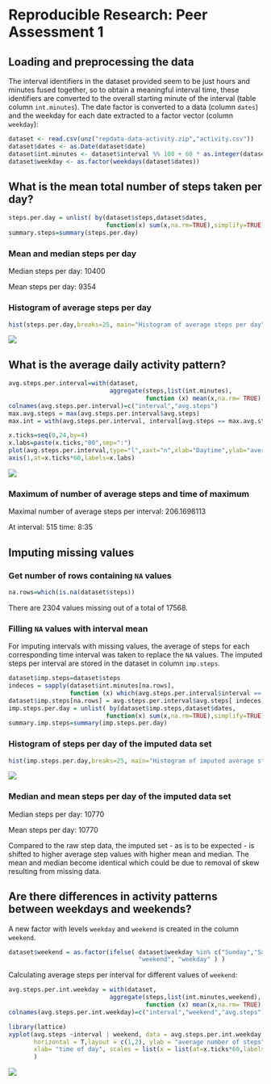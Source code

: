 # Reproducible Research: Peer Assessment 1


## Loading and preprocessing the data

The interval identifiers in the dataset provided seem to be just hours and minutes fused together, so to obtain a meaningful interval time, these identifiers are converted to the overall starting minute of the interval (table column `int.minutes`). The date factor is converted to a data (column `dates`) and the weekday for each date extracted to a factor vector (column `weekday`):


```r
dataset <- read.csv(unz("repdata-data-activity.zip","activity.csv"))
dataset$dates <- as.Date(dataset$date)
dataset$int.minutes <- dataset$interval %% 100 + 60 * as.integer(dataset$interval/100)
dataset$weekday <- as.factor(weekdays(dataset$dates))
```

## What is the mean total number of steps taken per day?



```r
steps.per.day = unlist( by(dataset$steps,dataset$dates, 
                           function(x) sum(x,na.rm=TRUE),simplify=TRUE) )
summary.steps=summary(steps.per.day)
```

### Mean and median steps per day

Median steps per day: 10400

Mean steps per day: 9354

### Histogram of average steps per day


```r
hist(steps.per.day,breaks=25, main="Histogram of average steps per day", ylab = "Frequency [days]", xlab = "steps per day")
```

![](PA1_template_files/figure-html/unnamed-chunk-3-1.png) 

## What is the average daily activity pattern?


```r
avg.steps.per.interval=with(dataset,
                            aggregate(steps,list(int.minutes),
                                      function (x) mean(x,na.rm= TRUE),simplify=TRUE))
colnames(avg.steps.per.interval)=c("interval","avg.steps")
max.avg.steps = max(avg.steps.per.interval$avg.steps)
max.int = with(avg.steps.per.interval, interval[avg.steps == max.avg.steps])
```


```r
x.ticks=seq(0,24,by=4)
x.labs=paste(x.ticks,"00",sep=":")
plot(avg.steps.per.interval,type="l",xaxt="n",xlab="Daytime",ylab="average steps per interval")
axis(1,at=x.ticks*60,labels=x.labs)
```

![](PA1_template_files/figure-html/unnamed-chunk-5-1.png) 

### Maximum of number of average steps and time of maximum

Maximal number of average steps per interval: 206.1698113

At interval: 515 time: 8:35 


## Imputing missing values

### Get number of rows containing `NA` values


```r
na.rows=which(is.na(dataset$steps))
```

There are 2304 values missing out of a total of 17568. 

### Filling `NA` values with interval mean

For imputing intervals with missing values, the average of steps for each corresponding time interval was taken to replace the `NA` values. The imputed steps per interval are stored in the dataset in column `imp.steps`.


```r
dataset$imp.steps=dataset$steps
indeces = sapply(dataset$int.minutes[na.rows], 
                 function (x) which(avg.steps.per.interval$interval == x))
dataset$imp.steps[na.rows] = avg.steps.per.interval$avg.steps[ indeces]
imp.steps.per.day = unlist( by(dataset$imp.steps,dataset$dates, 
                           function(x) sum(x,na.rm=TRUE),simplify=TRUE) )
summary.imp.steps=summary(imp.steps.per.day)
```

### Histogram of steps per day of the imputed data set


```r
hist(imp.steps.per.day,breaks=25, main="Histogram of imputed average steps per day", ylab = "Frequency [days]", xlab = "steps per day")
```

![](PA1_template_files/figure-html/unnamed-chunk-8-1.png) 


### Median and mean steps per day of the imputed data set

Median steps per day: 10770

Mean steps per day: 10770

Compared to the raw step data, the imputed set - as is to be expected -  is shifted to higher average step values with higher mean and median. The mean and median become identical which could be due to removal of skew resulting from missing data.


## Are there differences in activity patterns between weekdays and weekends?

A new factor with levels `weekday` and `weekend` is created in the column `weekend`.


```r
dataset$weekend = as.factor(ifelse( dataset$weekday %in% c("Sunday","Saturday"),
                                    "weekend", "weekday" ) )
```

Calculating  average steps per interval for different values of `weekend`:


```r
avg.steps.per.int.weekday = with(dataset,
                            aggregate(steps,list(int.minutes,weekend),
                                      function (x) mean(x,na.rm= TRUE),simplify=TRUE))
colnames(avg.steps.per.int.weekday)=c("interval","weekend","avg.steps")
```


```r
library(lattice)
xyplot(avg.steps ~interval | weekend, data = avg.steps.per.int.weekday, type="l",
       horizontal = T,layout = c(1,2), ylab = "average number of steps", 
       xlab= "time of day", scales = list(x = list(at=x.ticks*60,labels = x.labs)) 
       )
```

![](PA1_template_files/figure-html/unnamed-chunk-11-1.png) 

